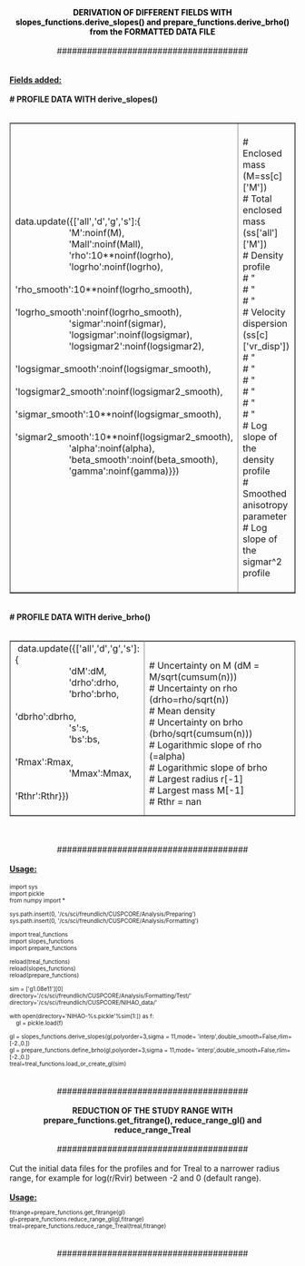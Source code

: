 <div style="text-align:center">
<div style="text-align:center"><b><span style="color:rgb(0,0,0)">DERIVATION OF DIFFERENT FIELDS WITH slopes_functions.derive_slopes() and prepare_functions.derive_brho() from the FORMATTED DATA FILE</span></b><br>
</div>
</div>
<div><b><br>
</b>
<div style="text-align:center">######################################<br>
<br>
<div style="text-align:left"><br>
</div>
<div style="text-align:left"><b><u>Fields added: </u><br>
</b></div>
<div style="text-align:left"><b><br>
# PROFILE DATA WITH derive_slopes()</b><b><br>
</b><br>
<table border="1" cellspacing="0" style="border-collapse:collapse;border-color:rgb(136,136,136);border-width:1px">
<tbody>
<tr>
<td style="width:372px;height:304px">data.update({['all','d','g','s']:{<br>
<span>&nbsp;&nbsp;</span><span>&nbsp;&nbsp; &nbsp;</span><span>&nbsp;&nbsp; &nbsp;</span><span>&nbsp;&nbsp; &nbsp;</span><span>&nbsp;&nbsp; &nbsp;</span><span>&nbsp;&nbsp;&nbsp; </span>'M':noinf(M), <br>
<span>&nbsp;&nbsp;</span><span>&nbsp;&nbsp; &nbsp;</span><span>&nbsp;&nbsp; &nbsp;</span><span>&nbsp;&nbsp; &nbsp;</span><span>&nbsp;&nbsp; &nbsp;</span><span>&nbsp;&nbsp;&nbsp; </span>'Mall':noinf(Mall),&nbsp;&nbsp;&nbsp; <br>
<span>&nbsp;&nbsp; &nbsp;</span><span> &nbsp;</span><span>&nbsp;&nbsp; &nbsp;</span><span>&nbsp;&nbsp; &nbsp;</span><span>&nbsp;&nbsp; &nbsp;</span><span>&nbsp;&nbsp;&nbsp; </span>'rho':10**noinf(logrho),&nbsp;&nbsp; <br>
<span>&nbsp;&nbsp; &nbsp;</span><span>&nbsp;&nbsp;</span><span>&nbsp;&nbsp; &nbsp;</span><span>&nbsp;&nbsp; &nbsp;</span><span>&nbsp;&nbsp; &nbsp;</span><span>&nbsp;&nbsp;&nbsp; </span>'logrho':noinf(logrho), <br>
<span>&nbsp;&nbsp; &nbsp;</span><span>&nbsp;&nbsp; &nbsp;</span><span> &nbsp;</span><span>&nbsp;&nbsp; &nbsp;</span><span>&nbsp;&nbsp; &nbsp;</span><span>&nbsp;&nbsp;&nbsp; </span>'rho_smooth':10**noinf(logrho_smooth), <br>
<span>&nbsp;&nbsp; &nbsp;</span><span>&nbsp;&nbsp; &nbsp;</span><span>&nbsp;&nbsp;</span><span>&nbsp;&nbsp; &nbsp;</span><span>&nbsp;&nbsp; &nbsp;</span><span>&nbsp;&nbsp;&nbsp; </span>'logrho_smooth':noinf(logrho_smooth),&nbsp;&nbsp;&nbsp;&nbsp; <br>
<span>&nbsp;&nbsp; &nbsp;</span><span>&nbsp;&nbsp; &nbsp;</span><span>&nbsp;&nbsp; &nbsp;</span><span> &nbsp;</span><span>&nbsp;&nbsp; &nbsp;</span><span>&nbsp;&nbsp;&nbsp; </span>'sigmar':noinf(sigmar),&nbsp;&nbsp;&nbsp; <br>
<span>&nbsp;&nbsp; &nbsp;</span><span>&nbsp;&nbsp; &nbsp;</span><span>&nbsp;&nbsp; &nbsp;</span><span>&nbsp;&nbsp;</span><span>&nbsp;&nbsp; &nbsp;</span><span>&nbsp;&nbsp;&nbsp; </span>'logsigmar':noinf(logsigmar),&nbsp;&nbsp; <br>
 <span>&nbsp;&nbsp; &nbsp;</span><span>&nbsp;&nbsp; &nbsp;</span><span>&nbsp;&nbsp; &nbsp;</span><span>&nbsp;&nbsp; &nbsp;</span><span> &nbsp;</span><span>&nbsp;&nbsp;&nbsp; </span>'logsigmar2':noinf(logsigmar2),&nbsp;&nbsp;&nbsp;&nbsp; <br>
 <span>&nbsp;&nbsp; &nbsp;</span><span>&nbsp;&nbsp; &nbsp;</span><span>&nbsp;&nbsp; &nbsp;</span><span>&nbsp;&nbsp; &nbsp;</span><span>&nbsp;&nbsp;</span><span>&nbsp;&nbsp;&nbsp; </span>'logsigmar_smooth':noinf(logsigmar_smooth),&nbsp; <br>
 <span>&nbsp;&nbsp; &nbsp;</span><span>&nbsp;&nbsp; &nbsp;</span><span>&nbsp;&nbsp; &nbsp;</span><span>&nbsp;&nbsp; &nbsp;</span><span>&nbsp;&nbsp; &nbsp;</span><span>&nbsp; </span>'logsigmar2_smooth':noinf(logsigmar2_smooth),&nbsp; <br>
 <span>&nbsp;&nbsp; &nbsp;</span><span>&nbsp;&nbsp; &nbsp;</span><span>&nbsp;&nbsp; &nbsp;</span><span>&nbsp;&nbsp; &nbsp;</span><span>&nbsp;&nbsp; &nbsp;</span><span>&nbsp; </span>'sigmar_smooth':10**noinf(logsigmar_smooth),<br>
<span>&nbsp;&nbsp; &nbsp;</span><span>&nbsp;&nbsp; &nbsp;</span><span>&nbsp;&nbsp; &nbsp;</span><span>&nbsp;&nbsp; &nbsp;</span><span>&nbsp;&nbsp; &nbsp;</span><span>&nbsp; </span>'sigmar2_smooth':10**noinf(logsigmar2_smooth),<br>
<span>&nbsp;&nbsp; &nbsp;</span><span>&nbsp;&nbsp; &nbsp;</span><span>&nbsp;&nbsp; &nbsp;</span><span>&nbsp;&nbsp; &nbsp;</span><span>&nbsp;&nbsp; &nbsp;</span><span>&nbsp; </span>'alpha':noinf(alpha),&nbsp;&nbsp;&nbsp;&nbsp;&nbsp;&nbsp;&nbsp;&nbsp;&nbsp;&nbsp;&nbsp; <br>
<span>&nbsp;&nbsp; &nbsp;</span><span>&nbsp;&nbsp; &nbsp;</span><span>&nbsp;&nbsp; &nbsp;</span><span>&nbsp;&nbsp; &nbsp;</span><span>&nbsp;&nbsp; &nbsp;</span><span>&nbsp; </span>'beta_smooth':noinf(beta_smooth),&nbsp;&nbsp;&nbsp;&nbsp; <br>
<span>&nbsp;&nbsp; &nbsp;</span><span>&nbsp;&nbsp; &nbsp;</span><span>&nbsp;&nbsp; &nbsp;</span><span>&nbsp;&nbsp; &nbsp;</span><span>&nbsp;&nbsp; &nbsp;</span><span>&nbsp; </span>'gamma':noinf(gamma)}})&nbsp;&nbsp;&nbsp; <br>
<br>
<br>
</td>
<td style="width:245px;height:304px"><br>
# Enclosed mass (M=ss[c]['M'])<br>
# Total enclosed mass (ss['all']['M'])<br>
# Density profile<br>
# "<br>
# "<br>
# "<br>
# Velocity dispersion (ss[c]['vr_disp'])<br>
# "<br>
# "<br>
# "<br>
# "<br>
# "<br>
# "<br>
# Log slope of the density profile<br>
# Smoothed anisotropy parameter<br>
# Log slope of the sigmar^2 profile<br>
<br>
</td>
</tr>
</tbody>
</table>
<br>
<b># PROFILE DATA WITH derive_brho()</b><br>
<br>
<table border="1" bordercolor="#888" cellspacing="0" style="border-collapse:collapse;border-color:rgb(136,136,136);border-width:1px">
<tbody>
<tr>
<td style="width:214px;height:176px">&nbsp;data.update({['all','d','g','s']:{<br>
<span>&nbsp;&nbsp;</span><span>&nbsp;&nbsp; &nbsp;</span><span>&nbsp;&nbsp; &nbsp;</span><span>&nbsp;&nbsp; &nbsp;</span><span>&nbsp;&nbsp; &nbsp;</span><span>&nbsp;&nbsp;&nbsp; </span>'dM':dM,<br>
<span>&nbsp;&nbsp;</span><span>&nbsp;&nbsp; &nbsp;</span><span>&nbsp;&nbsp; &nbsp;</span><span>&nbsp;&nbsp; &nbsp;</span><span>&nbsp;&nbsp; &nbsp;</span><span>&nbsp;&nbsp;&nbsp; </span>'drho':drho,&nbsp; <br>
<span>&nbsp;&nbsp;</span><span>&nbsp;&nbsp; &nbsp;</span><span>&nbsp;&nbsp; &nbsp;</span><span>&nbsp;&nbsp; &nbsp;</span><span>&nbsp;&nbsp; &nbsp;</span><span>&nbsp;&nbsp;&nbsp; </span>'brho':brho,&nbsp;&nbsp;&nbsp; <br>
<span>&nbsp;&nbsp;</span><span>&nbsp;&nbsp; &nbsp;</span><span>&nbsp;&nbsp; &nbsp;</span><span>&nbsp;&nbsp; &nbsp;</span><span>&nbsp;&nbsp; &nbsp;</span><span>&nbsp;&nbsp;&nbsp; </span>'dbrho':dbrho,&nbsp;&nbsp;&nbsp;&nbsp;&nbsp;&nbsp;&nbsp;&nbsp;&nbsp;&nbsp;&nbsp;&nbsp;&nbsp; <br>
<span>&nbsp;&nbsp;</span><span>&nbsp;&nbsp; &nbsp;</span><span>&nbsp;&nbsp; &nbsp;</span><span>&nbsp;&nbsp; &nbsp;</span><span>&nbsp;&nbsp; &nbsp;</span><span>&nbsp;&nbsp;&nbsp; </span>'s':s,&nbsp;&nbsp;&nbsp; <br>
<span>&nbsp;&nbsp;</span><span>&nbsp;&nbsp; &nbsp;</span><span>&nbsp;&nbsp; &nbsp;</span><span>&nbsp;&nbsp; &nbsp;</span><span>&nbsp;&nbsp; &nbsp;</span><span>&nbsp;&nbsp;&nbsp; </span>'bs':bs,&nbsp;&nbsp;&nbsp;&nbsp; <br>
<span>&nbsp;&nbsp;</span><span>&nbsp;&nbsp; &nbsp;</span><span>&nbsp;&nbsp; &nbsp;</span><span>&nbsp;&nbsp; &nbsp;</span><span>&nbsp;&nbsp; &nbsp;</span><span>&nbsp;&nbsp;&nbsp; </span>'Rmax':Rmax,&nbsp;&nbsp;&nbsp;&nbsp;&nbsp;&nbsp;&nbsp;&nbsp;&nbsp; <br>
<span>&nbsp;&nbsp;</span><span>&nbsp;&nbsp; &nbsp;</span><span>&nbsp;&nbsp; &nbsp;</span><span>&nbsp;&nbsp; &nbsp;</span><span>&nbsp;&nbsp; &nbsp;</span><span>&nbsp;&nbsp;&nbsp; </span>'Mmax':Mmax,&nbsp;&nbsp; <br>
<span>&nbsp;&nbsp;</span><span>&nbsp;&nbsp; &nbsp;</span><span>&nbsp;&nbsp; &nbsp;</span><span>&nbsp;&nbsp; &nbsp;</span><span>&nbsp;&nbsp; &nbsp;</span><span>&nbsp;&nbsp;&nbsp; </span>'Rthr':Rthr}})&nbsp;&nbsp;&nbsp;&nbsp;&nbsp;&nbsp;&nbsp;&nbsp;&nbsp;&nbsp;&nbsp;&nbsp;&nbsp; <br>
<br>
</td>
<td style="width:403px;height:176px">&nbsp;<br>
# Uncertainty on M (dM = M/sqrt(cumsum(n)))<br>
# Uncertainty on rho (drho=rho/sqrt(n))<br>
# Mean density<br>
# Uncertainty on brho (brho/sqrt(cumsum(n)))<br>
# Logarithmic slope of rho (=alpha)<br>
# Logarithmic slope of brho<br>
# Largest radius r[-1]<br>
# Largest mass M[-1]<br>
# Rthr = nan</td>
</tr>
</tbody>
</table>
<br>
<br>
</div>
######################################<br>
<br>
<div style="text-align:left"><b><u>Usage:<br>
<br>
<div></div>
</u></b><span><font size="1">import sys<br>
import pickle<br>
from numpy import *<br>
<br>
sys.path.insert(0, '/cs/sci/freundlich/CUSPCORE/Analysis/Preparing')<br>
sys.path.insert(0, '/cs/sci/freundlich/CUSPCORE/Analysis/Formatting')<br>
<br>
import treal_functions<br>
import slopes_functions<br>
import prepare_functions<br>
<br>
reload(treal_functions)<br>
reload(slopes_functions)<br>
reload(prepare_functions)<br>
<br>
sim = ['g1.08e11'][0]<br>
directory='/cs/sci/freundlich/CUSPCORE/Analysis/Formatting/Test/'<br>
directory='/cs/sci/freundlich/CUSPCORE/NIHAO_data/'<br>
<br>
with open(directory+'NIHAO-%s.pickle'%sim[1:]) as f:<br>
&nbsp;&nbsp;&nbsp; gl = pickle.load(f)<br>
&nbsp;<br>
gl = slopes_functions.derive_slopes(gl,polyorder=3,sigma = 11,mode= 'interp',double_smooth=False,rlim=[-2.,0.])<br>
gl = prepare_functions.define_brho(gl,polyorder=3,sigma = 11,mode= 'interp',double_smooth=False,rlim=[-2.,0.])<br>
treal=treal_functions.load_or_create_gl(sim)<br>
</font></span><b><u><br>
<br>
</u></b>
<div style="text-align:center">######################################<br>
</div>
</div>
<b><br>
</b></div>
<div style="text-align:center"><b>REDUCTION OF THE STUDY RANGE WITH prepare_functions.get_fitrange(), reduce_range_gl() and reduce_range_Treal</b><br>
<br>
######################################<br>
<br>
<div style="text-align:left">Cut the initial data files for the profiles and for Treal to a narrower radius range, for example for log(r/Rvir) between -2 and 0 (default range). <br>
<br>
</div>
<div style="text-align:left"><b><u>Usage:<br>
</u></b><span><font size="1"><br>
fitrange=prepare_functions.get_fitrange(gl)<br>
gl=prepare_functions.reduce_range_gl(gl,fitrange)<br>
treal=prepare_functions.reduce_range_Treal(treal,fitrange)<br>
</font></span><b><u><br>
</u></b></div>
<div style="text-align:left"><br>
<div style="text-align:center">######################################<br>
